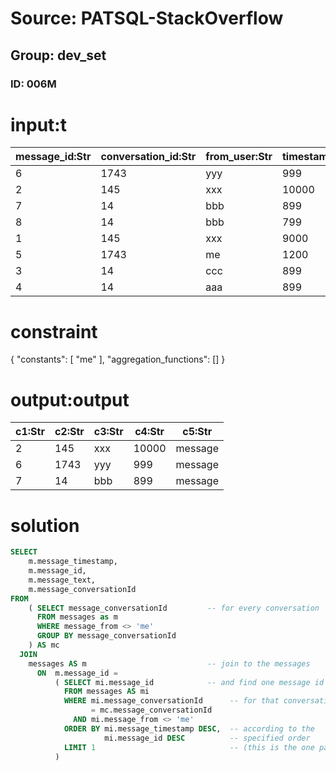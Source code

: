 # Source: PATSQL-StackOverflow
## Group: dev_set
### ID: 006M

# input:t

| message_id:Str | conversation_id:Str | from_user:Str | timestamp:Str | message:Str |
|---|---|---|---|---|
| 6 | 1743 | yyy | 999 | message |
| 2 | 145 | xxx | 10000 | message |
| 7 | 14 | bbb | 899 | message |
| 8 | 14 | bbb | 799 | message |
| 1 | 145 | xxx | 9000 | message |
| 5 | 1743 | me | 1200 | message |
| 3 | 14 | ccc | 899 | message |
| 4 | 14 | aaa | 899 | message |

# constraint

{
  "constants": [
    "me"
  ],
  "aggregation_functions": []
}

# output:output

| c1:Str | c2:Str | c3:Str | c4:Str | c5:Str |
|---|---|---|---|---|
| 2 | 145 | xxx | 10000 | message |
| 6 | 1743 | yyy | 999 | message |
| 7 | 14 | bbb | 899 | message |

# solution

```sql
SELECT 
    m.message_timestamp, 
    m.message_id, 
    m.message_text,
    m.message_conversationId
FROM 
    ( SELECT message_conversationId         -- for every conversation
      FROM messages as m
      WHERE message_from <> 'me'            
      GROUP BY message_conversationId
    ) AS mc
  JOIN 
    messages AS m                           -- join to the messages
      ON  m.message_id =        
          ( SELECT mi.message_id            -- and find one message id
            FROM messages AS mi
            WHERE mi.message_conversationId      -- for that conversation
                  = mc.message_conversationId
              AND mi.message_from <> 'me'
            ORDER BY mi.message_timestamp DESC,  -- according to the
                     mi.message_id DESC          -- specified order
            LIMIT 1                              -- (this is the one part)
          )
```
